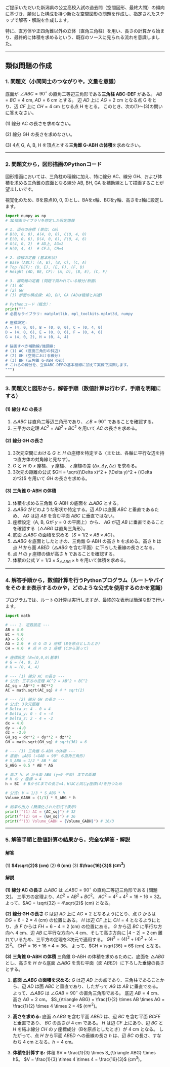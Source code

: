 ご提示いただいた新潟県の公立高校入試の過去問（空間図形、最終大問）の傾向に基づき、類似した構成を持つ新たな空間図形の問題を作成し、指定されたステップで解答・解説を作成します。

特に、直方体や正四角錐以外の立体（直角三角柱）を用い、長さの計算から始まり、最終的に体積を求めるという、既存のソースに見られる流れを意識しました。

---

## 類似問題の作成

### 1. 問題文（小問同士のつながりや，文量を意識）

底面が $\angle ABC=90^\circ$ の直角二等辺三角形である**三角柱 ABC-DEF** がある。
$AB=BC=4$ cm, $AD=6$ cm とする。
辺 $AD$ 上に $AG=2$ cm となる点 G をとり、辺 $CF$ 上に $CH=4$ cm となる点 H をとる。
このとき、次の(1)〜(3)の問いに答えなさい。

(1) 線分 AC の長さを求めなさい。

(2) 線分 GH の長さを求めなさい。

(3) 4点 G, A, B, H を頂点とする**三角錐 G-ABH の体積**を求めなさい。

---

### 2. 問題文から，図形描画のPythonコード

図形描画においては、三角柱の稜線に加え、特に線分 AC、線分 GH、および体積を求める三角錐の底面となる線分 AB, BH, GA を補助線として描画することが望ましいです。

視覚化のため、Bを原点(0, 0, 0)とし、BAをx軸、BCをy軸、高さをz軸に設定します。

```python
import numpy as np
# 3D描画ライブラリを想定した設定情報

# 1. 頂点の座標 (単位: cm)
# B(0, 0, 0), A(4, 0, 0), C(0, 4, 0)
# E(0, 0, 6), D(4, 0, 6), F(0, 4, 6)
# G(4, 0, 2)  # AD上, AG=2
# H(0, 4, 4)  # CF上, CH=4

# 2. 稜線の定義 (基本形状)
# Base (ABC): (A, B), (B, C), (C, A)
# Top (DEF): (D, E), (E, F), (F, D)
# Height (AD, BE, CF): (A, D), (B, E), (C, F)

# 3. 補助線の定義 (問題で問われている線分/断面)
# (1) AC
# (2) GH
# (3) 断面の構成線: AB, BH, GA (ABは稜線と共通)

# Pythonコード（概念）：
print("""
# 必要なライブラリ: matplotlib, mpl_toolkits.mplot3d, numpy

# 座標設定:
A = (4, 0, 0), B = (0, 0, 0), C = (0, 4, 0)
D = (4, 0, 6), E = (0, 0, 6), F = (0, 4, 6)
G = (4, 0, 2), H = (0, 4, 4)

# 描画すべき補助線/強調線:
# (1) AC (底面三角形の斜辺)
# (2) GH (空間における線分)
# (3) BH (三角錐 G-ABH の辺)
# これらの線分を、立体ABC-DEFの基本稜線に加えて実線で描画します。
""")
```

---

### 3. 問題文と図形から，解答手順（数値計算は行わず，手順を明確にする）

#### (1) 線分 AC の長さ
1. $\triangle ABC$ は直角二等辺三角形であり、$\angle B = 90^\circ$ であることを確認する。
2. 三平方の定理 $AC^2 = AB^2 + BC^2$ を用いて $AC$ の長さを求める。

#### (2) 線分 GH の長さ
1. 3次元空間における $G$ と $H$ の座標を特定する（または、各軸に平行な辺を持つ直方体の対角線と見なす）。
2. $G$ と $H$ の $x$ 座標、 $y$ 座標、 $z$ 座標の差 $(\Delta x, \Delta y, \Delta z)$ を求める。
3. 3次元の距離の公式 $GH = \sqrt{(\Delta x)^2 + (\Delta y)^2 + (\Delta z)^2}$ を用いて $GH$ の長さを求める。

#### (3) 三角錐 G-ABH の体積
1. 体積を求める三角錐 G-ABH の底面を $\triangle ABG$ とする。
2. $\triangle ABG$ がどのような形状か特定する。辺 $AD$ は底面 $ABC$ と垂直であるため、 $AG$ は辺 $AB$ を含む平面 $ABC$ に垂直ではない。
3. 座標設定（A, B, Gが $y=0$ の平面上）から、 $AG$ が辺 $AB$ に垂直であることを確認する（$\triangle ABG$ は直角三角形）。
4. 底面 $\triangle ABG$ の面積を求める（$S = 1/2 \times AB \times AG$）。
5. $\triangle ABG$ を底面としたときの、三角錐 G-ABH の高さ $h$ を求める。高さ $h$ は点 $H$ から面 $ABED$（$\triangle ABG$ を含む平面）に下ろした垂線の長さとなる。
6. 点 $H$ の $y$ 座標の値が高さ $h$ であることを確認する。
7. 体積の公式 $V = 1/3 \times S_{\triangle ABG} \times h$ を用いて体積を求める。

---

### 4. 解答手順から，数値計算を行うPythonプログラム（ルートやパイをそのまま表示するのかや，どのような公式を使用するのかを意識）

プログラムでは、ルートの計算は実行しますが、最終的な表示は簡潔な形で行います。

```python
import math

# --- 1. 定数設定 ---
AB = 4.0
BC = 4.0
AD = 6.0
AG = 2.0  # 点 G の z 座標 (Bを原点としたとき)
CH = 4.0  # 点 H の z 座標 (Cから測って)

# 座標設定 (B=(0,0,0)基準)
# G = (4, 0, 2)
# H = (0, 4, 4)

# --- (1) 線分 AC の長さ ---
# 公式: 三平方の定理 AC^2 = AB^2 + BC^2
AC_sq = AB**2 + BC**2
AC = math.sqrt(AC_sq) # 4 * sqrt(2)

# --- (2) 線分 GH の長さ ---
# 公式: 3次元距離
# Delta_x: 4 - 0 = 4
# Delta_y: 0 - 4 = -4
# Delta_z: 2 - 4 = -2
dx = 4.0
dy = -4.0
dz = -2.0
GH_sq = dx**2 + dy**2 + dz**2
GH = math.sqrt(GH_sq) # sqrt(36) = 6

# --- (3) 三角錐 G-ABH の体積 ---
# 底面: △ABG (∠GAB = 90° の直角三角形)
# S_ABG = 1/2 * AB * AG
S_ABG = 0.5 * AB * AG

# 高さ h: H から面 ABG (y=0 平面) までの距離
# H の y 座標 = 4
h = BC  # BからCまでの長さ=4、HはCと同じy座標(4)を持つため

# 公式: V = 1/3 * S_ABG * h
Volume_GABH = (1/3) * S_ABG * h

# 結果の出力 (簡潔化された形式で表示)
print(f"(1) AC = {AC_sq}") # 32
print(f"(2) GH = {GH_sq}") # 36
print(f"(3) Volume_GABH = {Volume_GABH}") # 16/3
```

---

### 5. 解答手順と数値計算の結果から，完全な解答・解説

#### 解答

(1) **$4\sqrt{2}$ (cm)**
(2) **6 (cm)**
(3) **$\frac{16}{3}$ ($\text{cm}^3$)**

#### 解説

**(1) 線分 AC の長さ**
$\triangle ABC$ は $\angle ABC = 90^\circ$ の直角二等辺三角形である [問題文]。
三平方の定理より、$AC^2 = AB^2 + BC^2$。
$AC^2 = 4^2 + 4^2 = 16 + 16 = 32$。
よって、$AC = \sqrt{32} = 4\sqrt{2}$ (cm) となる。

**(2) 線分 GH の長さ**
$G$ は辺 $AD$ 上に $AG=2$ となるようにとり、点 $D$ からは $DG = 6 - 2 = 4$ (cm) の位置にある。
$H$ は辺 $CF$ 上に $CH=4$ となるようにとり、点 $F$ からは $FH = 6 - 4 = 2$ (cm) の位置にある。
$G$ から辺 $BC$ に平行な方向へ 4 cm、辺 $AB$ に平行な方向へ 4 cm、そして高さ方向に $|4-2|=2$ cm 離れているため、三平方の定理を3次元で適用する。
$GH^2 = (4)^2 + (4)^2 + (4-2)^2$。
$GH^2 = 16 + 16 + 4 = 36$。
よって、$GH = \sqrt{36} = 6$ (cm) となる。

**(3) 三角錐 G-ABH の体積**
三角錐 G-ABH の体積を求めるために、底面を $\triangle ABG$ とし、高さを $H$ から底面 $\triangle ABG$ を含む平面（面 $ABED$）に下ろした垂線の長さとする。

1. **底面 $\triangle ABG$ の面積を求める:**
   $G$ は辺 $AD$ 上の点であり、三角柱であることから、辺 $AD$ は面 $ABC$ と垂直であり、したがって $AG$ は $AB$ に垂直である。よって、$\triangle ABG$ は $\angle GAB = 90^\circ$ の直角三角形である。
   底辺 $AB=4$ cm、高さ $AG=2$ cm。
   $S_{\triangle ABG} = \frac{1}{2} \times AB \times AG = \frac{1}{2} \times 4 \times 2 = 4$ ($\text{cm}^2$)。

2. **高さを求める:**
   底面 $\triangle ABG$ を含む平面 $ABED$ は、辺 $BC$ を含む平面 $BCFE$ と垂直であり、 $BC$ の長さが 4 cm である。
   $H$ は辺 $CF$ 上にあり、辺 $BC$ と $H$ を結ぶ線分 $CH$ の $y$ 座標成分（Bを原点としたとき）が 4 cm となる。
   したがって、点 $H$ から平面 $ABED$ への垂線の長さ $h$ は、辺 $BC$ の長さ、すなわち 4 cm となる。$h=4$ cm。

3. **体積を計算する:**
   体積 $V = \frac{1}{3} \times S_{\triangle ABG} \times h$。
   $V = \frac{1}{3} \times 4 \times 4 = \frac{16}{3}$ ($\text{cm}^3$)。